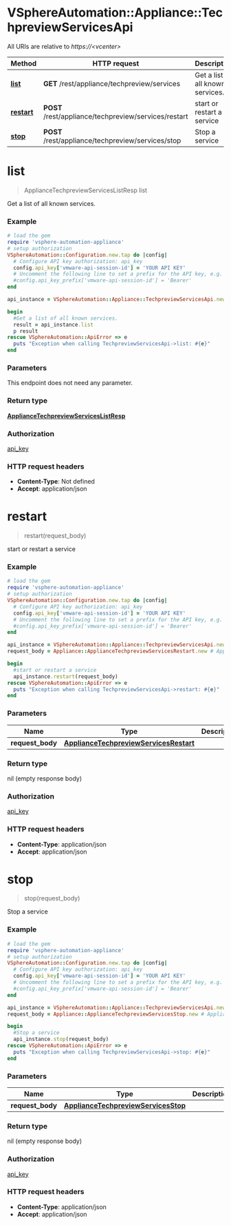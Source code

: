 # VSphereAutomation::Appliance::TechpreviewServicesApi

All URIs are relative to *https://&lt;vcenter&gt;*

Method | HTTP request | Description
------------- | ------------- | -------------
[**list**](TechpreviewServicesApi.md#list) | **GET** /rest/appliance/techpreview/services | Get a list of all known services.
[**restart**](TechpreviewServicesApi.md#restart) | **POST** /rest/appliance/techpreview/services/restart | start or restart a service
[**stop**](TechpreviewServicesApi.md#stop) | **POST** /rest/appliance/techpreview/services/stop | Stop a service


# **list**
> ApplianceTechpreviewServicesListResp list

Get a list of all known services.

### Example
```ruby
# load the gem
require 'vsphere-automation-appliance'
# setup authorization
VSphereAutomation::Configuration.new.tap do |config|
  # Configure API key authorization: api_key
  config.api_key['vmware-api-session-id'] = 'YOUR API KEY'
  # Uncomment the following line to set a prefix for the API key, e.g. 'Bearer' (defaults to nil)
  #config.api_key_prefix['vmware-api-session-id'] = 'Bearer'
end

api_instance = VSphereAutomation::Appliance::TechpreviewServicesApi.new

begin
  #Get a list of all known services.
  result = api_instance.list
  p result
rescue VSphereAutomation::ApiError => e
  puts "Exception when calling TechpreviewServicesApi->list: #{e}"
end
```

### Parameters
This endpoint does not need any parameter.

### Return type

[**ApplianceTechpreviewServicesListResp**](ApplianceTechpreviewServicesListResp.md)

### Authorization

[api_key](../README.md#api_key)

### HTTP request headers

 - **Content-Type**: Not defined
 - **Accept**: application/json



# **restart**
> restart(request_body)

start or restart a service

### Example
```ruby
# load the gem
require 'vsphere-automation-appliance'
# setup authorization
VSphereAutomation::Configuration.new.tap do |config|
  # Configure API key authorization: api_key
  config.api_key['vmware-api-session-id'] = 'YOUR API KEY'
  # Uncomment the following line to set a prefix for the API key, e.g. 'Bearer' (defaults to nil)
  #config.api_key_prefix['vmware-api-session-id'] = 'Bearer'
end

api_instance = VSphereAutomation::Appliance::TechpreviewServicesApi.new
request_body = Appliance::ApplianceTechpreviewServicesRestart.new # ApplianceTechpreviewServicesRestart | 

begin
  #start or restart a service
  api_instance.restart(request_body)
rescue VSphereAutomation::ApiError => e
  puts "Exception when calling TechpreviewServicesApi->restart: #{e}"
end
```

### Parameters

Name | Type | Description  | Notes
------------- | ------------- | ------------- | -------------
 **request_body** | [**ApplianceTechpreviewServicesRestart**](ApplianceTechpreviewServicesRestart.md)|  | 

### Return type

nil (empty response body)

### Authorization

[api_key](../README.md#api_key)

### HTTP request headers

 - **Content-Type**: application/json
 - **Accept**: application/json



# **stop**
> stop(request_body)

Stop a service

### Example
```ruby
# load the gem
require 'vsphere-automation-appliance'
# setup authorization
VSphereAutomation::Configuration.new.tap do |config|
  # Configure API key authorization: api_key
  config.api_key['vmware-api-session-id'] = 'YOUR API KEY'
  # Uncomment the following line to set a prefix for the API key, e.g. 'Bearer' (defaults to nil)
  #config.api_key_prefix['vmware-api-session-id'] = 'Bearer'
end

api_instance = VSphereAutomation::Appliance::TechpreviewServicesApi.new
request_body = Appliance::ApplianceTechpreviewServicesStop.new # ApplianceTechpreviewServicesStop | 

begin
  #Stop a service
  api_instance.stop(request_body)
rescue VSphereAutomation::ApiError => e
  puts "Exception when calling TechpreviewServicesApi->stop: #{e}"
end
```

### Parameters

Name | Type | Description  | Notes
------------- | ------------- | ------------- | -------------
 **request_body** | [**ApplianceTechpreviewServicesStop**](ApplianceTechpreviewServicesStop.md)|  | 

### Return type

nil (empty response body)

### Authorization

[api_key](../README.md#api_key)

### HTTP request headers

 - **Content-Type**: application/json
 - **Accept**: application/json



